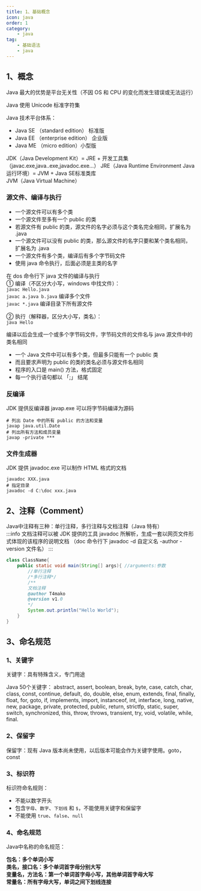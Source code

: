```yaml
---
title: 1、基础概念
icon: java
order: 1
category: 
    - java
tag: 
    - 基础语法
    - java
---
```


## 1、概念

Java 最大的优势是平台无关性（不因 OS 和 CPU 的变化而发生错误或无法运行）

Java 使用 Unicode 标准字符集

Java 技术平台体系：  
- Java SE （standard edition） 标准版
- Java EE （enterprise edition） 企业版  
- Java ME （micro edition）小型版  

JDK（Java Development Kit）= JRE + 开发工具集（javac.exe,java..exe,javadoc.exe...）
JRE（Java Runtime Environment Java运行环境）= JVM + Java SE标准类库   
JVM（Java Virtual Machine）  

### 源文件、编译与执行

- 一个源文件可以有多个类
- 一个源文件至多有一个 public 的类
- 若源文件有 public 的类，源文件的名字必须与这个类名完全相同，扩展名为 .java
- 一个源文件可以没有 public 的类，那么源文件的名字只要和某个类名相同，扩展名为 .java
- 一个源文件有多个类，编译后有多个字节码文件
- 使用 java 命令执行，后面必须是主类的名字

在 dos 命令行下 java 文件的编译与执行  
① 编译（不区分大小写，windows 中找文件）：   
`javac Hello.java`  
`javac a.java b.java`  编译多个文件    
`javac *.java`  编译目录下所有源文件    

② 执行（解释器，区分大小写，类名）：  
`java Hello`    

编译以后会生成一个或多个字节码文件，字节码文件的文件名与 java 源文件中的类名相同  

- 一个 Java 文件中可以有多个类，但最多只能有一个 public 类  
- 而且要求声明为 public 的类的类名必须与源文件名相同 
- 程序的入口是 main() 方法，格式固定  
- 每一个执行语句都以 「;」 结尾

### 反编译
JDK 提供反编译器 javap.exe 可以将字节码编译为源码 
```shell
# 列出 Date 中的所有 public 的方法和变量
javap java.util.Date
# 列出所有方法和成员变量
javap -private ***
```


### 文件生成器
JDK 提供 javadoc.exe 可以制作 HTML 格式的文档  

```shell
javadoc XXX.java
# 指定目录
javadoc -d C:\doc xxx.java
```

## 2、注释（Comment）
Java中注释有三种：单行注释，多行注释与文档注释（Java 特有）  
:::info 
文档注释可以被 JDK 提供的工具 javadoc 所解析，生成一套以网页文件形式体现的该程序的说明文档  （doc 命令行下 javadoc -d 自定义名 -author -version 文件名）
:::

```java
class ClassName{
    public static void main(String[] args){ //arguments:参数
        //单行注释
        /*多行注释*/
        /**
        文档注释
        @author T4mako
        @version v1.0
        */
        System.out.println("Hello World"); 
    }
}
```

## 3、命名规范

### 1、关键字

关键字：具有特殊含义，专门用途

Java 50个关键字：
abstract, assert, boolean, break, byte,
case, catch, char, class, const,
continue, default, do, double, else,
enum, extends, final, finally, float,
for, goto, if, implements, import,
instanceof, int, interface, long, native,
new, package, private, protected, public,
return, strictfp, static, super, switch,
synchronized, this, throw, throws, transient,
try, void, volatile, while, final.



### 2、保留字

保留字：现有 Java 版本尚未使用，以后版本可能会作为关键字使用。goto，const

### 3、标识符

标识符命名规则：
- 不能以数字开头
- 包含`字母`、`数字`、`下划线` 和 `$`，不能使用关键字和保留字
- 不能使用 `true`、`false`、`null`

### 4、命名规范

Java中名称的命名规范：

**包名：多个单词小写**  
**类名，接口名：多个单词首字母分别大写**  
**变量名，方法名：第一个单词首字母小写，其他单词首字母大写**  
**常量名：所有字母大写，单词之间下划线连接**  